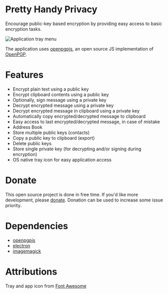# Pretty Handy Privacy

Encourage public-key based encryption by providing easy access to basic encryption tasks.

![Application tray menu](https://bobbyrne01.github.io/pretty-handy-privacy/images/tray_context_menu.png)

The application uses [openpgpjs](https://github.com/openpgpjs/openpgpjs), an open source JS implementation of [OpenPGP](https://www.openpgp.org/).

# Features

* Encrypt plain text using a public key
* Encrypt clipboard contents using a public key
* Optionally, sign message using a private key
* Decrypt encrypted message using a private key
* Decrypt encrypted message in clipboard using a private key
* Automatically copy encrypted/decrypted message to clipboard
* Easy access to last encrypted/decrypted message, in case of mistake
* Address Book
 * Store multiple public keys (contacts)
 * Copy a public key to clipboard (export)
 * Delete public keys
 * Store single private key (for decrypting and/or signing during encryption)
* OS native tray icon for easy application access

# Donate

This open source project is done in free time. If you'd like more development, please [donate](https://www.paypal.me/bobbyrne01). Donation can be used to increase some issue priority.

# Dependencies

* [openpgpjs](https://github.com/openpgpjs/openpgpjs)
* [electron](https://github.com/electron/electron)
* [imagemagick](https://www.imagemagick.org/script/index.php)

# Attributions

Tray and app icon from [Font Awesome](https://fontawesome.com/icons/lock?style=solid)